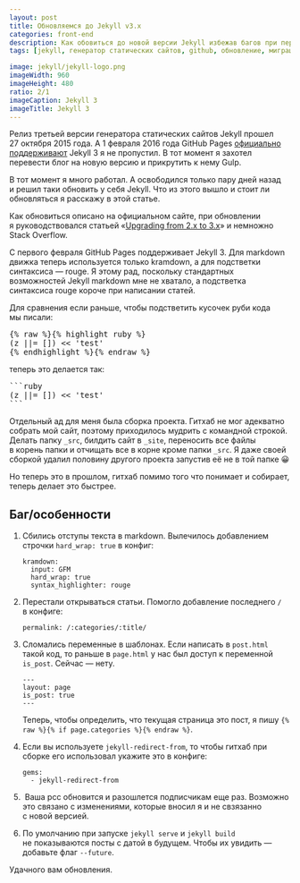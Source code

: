 ```yaml
---
layout: post
title: Обновляемся до Jekyll v3.x
categories: front-end
description: Как обовиться до новой версии Jekyll избежав багов при переходе.
tags: [jekyll, генератор статических сайтов, github, обновление, миграция, markdown, kramdown, rouge, pigments]

image: jekyll/jekyll-logo.png
imageWidth: 960
imageHeight: 480
ratio: 2/1
imageCaption: Jekyll 3
imageTitle: Jekyll 3
---
```


Релиз третьей версии генератора статических сайтов Jekyll прошел 27 октября 2015 года. А 1 февраля 2016 года GitHub Pages [официально поддерживают][1] Jekyll 3 я не пропустил. В тот момент я захотел перевести блог на новую версию и прикрутить к нему Gulp.

В тот момент я много работал. А освободился только пару дней назад и решил таки обновить у себя Jekyll. Что из этого вышло и стоит ли обновляться я расскажу в этой статье.

<!-- more -->

Как обновиться описано на официальном сайте, при обновлении я руководствовался статьей «[Upgrading from 2.x to 3.x][2]» и немножно Stack Overflow.

С первого февраля GitHub Pages поддерживает Jekyll 3. Для markdown движка теперь используется только kramdown, а для подстветки синтаксиса — rouge. Я этому рад, поскольку стандартных возможностей Jekyll markdown мне не хватало, а подстветка синтаксиса rouge короче при написании статей.

Для сравнения если раньше, чтобы подстветить кусочек руби кода мы писали:

<pre>
{% raw %}{% highlight ruby %}
(z ||= []) << 'test'
{% endhighlight %}{% endraw %}
</pre>

теперь это делается так:

<pre>
```ruby
(z ||= []) << 'test'
```
</pre>

Отдельный ад для меня была сборка проекта. Гитхаб не мог адекватно собрать мой сайт, поэтому приходилось мудрить с командной строкой. Делать папку `_src`, билдить сайт в `_site`, переносить все файлы в корень папки и отчищать все в корне кроме папки `_src`. Я даже своей сборкой удалил половину другого проекта запустив её не в той папке 😀

Но теперь это в прошлом, гитхаб помимо того что понимает и собирает, теперь делает это быстрее.

## Баг/особенности

1.  Сбились отступы текста в markdown. Вылечилось добавлением строчки `hard_wrap: true` в конфиг:

    ```
    kramdown:
      input: GFM
      hard_wrap: true
      syntax_highlighter: rouge
    ```

2.  Перестали открываться статьи. Помогло добавление последнего `/` в конфиге:

    ```
    permalink: /:categories/:title/
    ```

3.  Сломались переменные в шаблонах. Если написать в `post.html` такой код, то раньше в `page.html` у нас был доступ к переменной `is_post`. Сейчас — нету.

    ```
    ---
    layout: page
    is_post: true
    ---
    ```

    Теперь, чтобы определить, что текущая страница это пост, я пишу `{% raw %}{% if page.categories %}{% endraw %}`.

4.  Если вы используете `jekyll-redirect-from`, то чтобы гитхаб при сборке его использовал укажите это в конфиге:

    ```
    gems:
      - jekyll-redirect-from
    ```

5.  Ваша рсс обновится и разошлется подписчикам еще раз. Возможно это связано с изменениями, которые вносил я и не свзязанно с новой версией.

6.  По умолчанию при запуске `jekyll serve` и `jekyll build` не показываются посты с датой в будущем. Чтобы их увидить — добавьте флаг `--future`.

Удачного вам обновления.

[1]: https://github.com/blog/2100-github-pages-now-faster-and-simpler-with-jekyll-3-0
[2]: https://jekyllrb.com/docs/upgrading/2-to-3/
